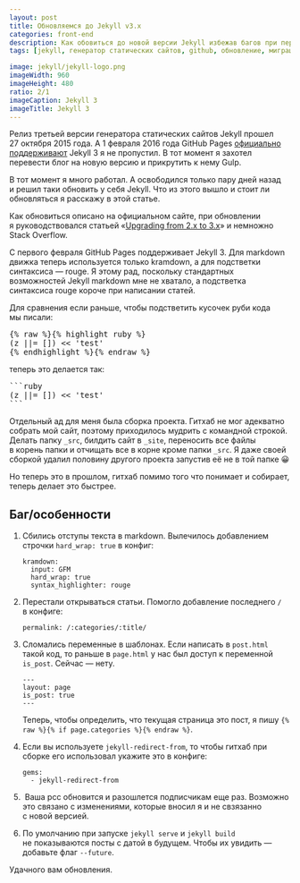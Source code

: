 ```yaml
---
layout: post
title: Обновляемся до Jekyll v3.x
categories: front-end
description: Как обовиться до новой версии Jekyll избежав багов при переходе.
tags: [jekyll, генератор статических сайтов, github, обновление, миграция, markdown, kramdown, rouge, pigments]

image: jekyll/jekyll-logo.png
imageWidth: 960
imageHeight: 480
ratio: 2/1
imageCaption: Jekyll 3
imageTitle: Jekyll 3
---
```


Релиз третьей версии генератора статических сайтов Jekyll прошел 27 октября 2015 года. А 1 февраля 2016 года GitHub Pages [официально поддерживают][1] Jekyll 3 я не пропустил. В тот момент я захотел перевести блог на новую версию и прикрутить к нему Gulp.

В тот момент я много работал. А освободился только пару дней назад и решил таки обновить у себя Jekyll. Что из этого вышло и стоит ли обновляться я расскажу в этой статье.

<!-- more -->

Как обновиться описано на официальном сайте, при обновлении я руководствовался статьей «[Upgrading from 2.x to 3.x][2]» и немножно Stack Overflow.

С первого февраля GitHub Pages поддерживает Jekyll 3. Для markdown движка теперь используется только kramdown, а для подстветки синтаксиса — rouge. Я этому рад, поскольку стандартных возможностей Jekyll markdown мне не хватало, а подстветка синтаксиса rouge короче при написании статей.

Для сравнения если раньше, чтобы подстветить кусочек руби кода мы писали:

<pre>
{% raw %}{% highlight ruby %}
(z ||= []) << 'test'
{% endhighlight %}{% endraw %}
</pre>

теперь это делается так:

<pre>
```ruby
(z ||= []) << 'test'
```
</pre>

Отдельный ад для меня была сборка проекта. Гитхаб не мог адекватно собрать мой сайт, поэтому приходилось мудрить с командной строкой. Делать папку `_src`, билдить сайт в `_site`, переносить все файлы в корень папки и отчищать все в корне кроме папки `_src`. Я даже своей сборкой удалил половину другого проекта запустив её не в той папке 😀

Но теперь это в прошлом, гитхаб помимо того что понимает и собирает, теперь делает это быстрее.

## Баг/особенности

1.  Сбились отступы текста в markdown. Вылечилось добавлением строчки `hard_wrap: true` в конфиг:

    ```
    kramdown:
      input: GFM
      hard_wrap: true
      syntax_highlighter: rouge
    ```

2.  Перестали открываться статьи. Помогло добавление последнего `/` в конфиге:

    ```
    permalink: /:categories/:title/
    ```

3.  Сломались переменные в шаблонах. Если написать в `post.html` такой код, то раньше в `page.html` у нас был доступ к переменной `is_post`. Сейчас — нету.

    ```
    ---
    layout: page
    is_post: true
    ---
    ```

    Теперь, чтобы определить, что текущая страница это пост, я пишу `{% raw %}{% if page.categories %}{% endraw %}`.

4.  Если вы используете `jekyll-redirect-from`, то чтобы гитхаб при сборке его использовал укажите это в конфиге:

    ```
    gems:
      - jekyll-redirect-from
    ```

5.  Ваша рсс обновится и разошлется подписчикам еще раз. Возможно это связано с изменениями, которые вносил я и не свзязанно с новой версией.

6.  По умолчанию при запуске `jekyll serve` и `jekyll build` не показываются посты с датой в будущем. Чтобы их увидить — добавьте флаг `--future`.

Удачного вам обновления.

[1]: https://github.com/blog/2100-github-pages-now-faster-and-simpler-with-jekyll-3-0
[2]: https://jekyllrb.com/docs/upgrading/2-to-3/
